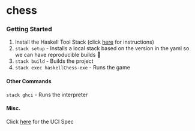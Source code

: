 # chess
### Getting Started
1. Install the Haskell Tool Stack (click [here](https://docs.haskellstack.org/en/stable/README/#how-to-install) for instructions)
2. `stack setup` - Installs a local stack based on the version in the yaml so we can have reproducible builds 🙂
3. `stack build` - Builds the project
4. `stack exec haskellChess-exe` - Runs the game

#### Other Commands
`stack ghci` - Runs the interpreter

#### Misc.
Click [here](http://download.shredderchess.com/div/uci.zip) for the UCI Spec
